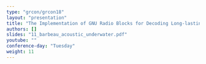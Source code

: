 ```yaml
---
type: "grcon/grcon18"
layout: "presentation"
title: "The Implementation of GNU Radio Blocks for Decoding Long-lasting Frames in Mobile Underwater Acoustic Communications"
authors: []
slides: "11_barbeau_acoustic_underwater.pdf"
youtube: ""
conference-day: "Tuesday"
weight: 11
---
```

<!-- FIXME -->

